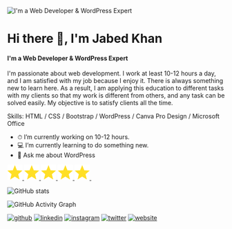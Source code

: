 ![I'm a Web Developer & WordPress Expert](https://pbs.twimg.com/profile_banners/1498358287620001792/1647550839/1080x360)
# Hi there 👋, I'm Jabed Khan
#### I'm a Web Developer & WordPress Expert


I'm passionate about web development. I work at least 10-12 hours a day, and I am satisfied with my job because I enjoy it. There is always something new to learn here. As a result, I am applying this education to different tasks with my clients so that my work is different from others, and any task can be solved easily. My objective is to satisfy clients all the time. 

Skills:  HTML / CSS / Bootstrap / WordPress / Canva Pro Design / Microsoft Office

- ⏱ I’m currently working on 10-12 hours. 
- 💻 I’m currently learning to do something new. 
- 💬 Ask me about WordPress 


<a href='https://stars.github.com/'><img src='https://raw.githubusercontent.com/acervenky/animated-github-badges/master/assets/starbadge.gif' width='35' height='35'> <img src='https://raw.githubusercontent.com/acervenky/animated-github-badges/master/assets/starbadge.gif' width='35' height='35'> <img src='https://raw.githubusercontent.com/acervenky/animated-github-badges/master/assets/starbadge.gif' width='35' height='35'> <img src='https://raw.githubusercontent.com/acervenky/animated-github-badges/master/assets/starbadge.gif' width='35' height='35'> <img src='https://raw.githubusercontent.com/acervenky/animated-github-badges/master/assets/starbadge.gif' width='35' height='35'> </a> 

![GitHub stats](https://github-readme-stats.vercel.app/api?username=jabedkhan2002&show_icons=true&count_private=true)  

![GitHub Activity Graph](https://activity-graph.herokuapp.com/graph?username=jabedkhan2002)  

[<img src='https://cdn-icons-png.flaticon.com/128/270/270798.png' alt='github' height='40'>](https://github.com/jabedkhan2002) 
 [<img src='https://cdn-icons.flaticon.com/png/128/2504/premium/2504923.png?token=exp=1646941590~hmac=1b55dac626a80837af66695edb7ba147' alt='linkedin' height='40'>](https://www.linkedin.com/in/jabedkhan2002/) 
 [<img src='https://cdn-icons-png.flaticon.com/128/1409/1409946.png' alt='instagram' height='40'>](https://www.instagram.com/jabedkhan2002/) 
 [<img src='https://cdn-icons.flaticon.com/png/128/2504/premium/2504947.png?token=exp=1646941694~hmac=2daf24743ad8e7811110eb99ddba0b82' alt='twitter' height='40'>](https://twitter.com/@jabedkhan2002) 
 [<img src='https://cdn-icons.flaticon.com/png/128/1927/premium/1927768.png?token=exp=1646941744~hmac=d96b6c651bd74ea7f5d2218a2060b55a' alt='website' height='40'>](https://developerjabedkhan.com/)  

